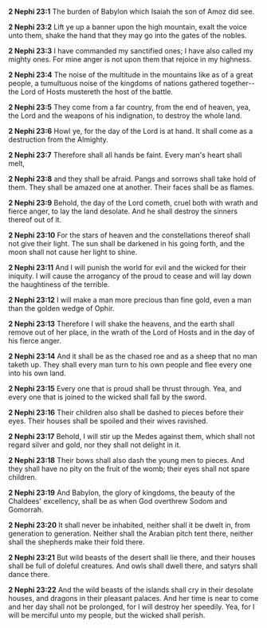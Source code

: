**2 Nephi 23:1** The burden of Babylon which Isaiah the son of Amoz did see.

**2 Nephi 23:2** Lift ye up a banner upon the high mountain, exalt the voice unto them, shake the hand that they may go into the gates of the nobles.

**2 Nephi 23:3** I have commanded my sanctified ones; I have also called my mighty ones. For mine anger is not upon them that rejoice in my highness.

**2 Nephi 23:4** The noise of the multitude in the mountains like as of a great people, a tumultuous noise of the kingdoms of nations gathered together--the Lord of Hosts mustereth the host of the battle.

**2 Nephi 23:5** They come from a far country, from the end of heaven, yea, the Lord and the weapons of his indignation, to destroy the whole land.

**2 Nephi 23:6** Howl ye, for the day of the Lord is at hand. It shall come as a destruction from the Almighty.

**2 Nephi 23:7** Therefore shall all hands be faint. Every man's heart shall melt,

**2 Nephi 23:8** and they shall be afraid. Pangs and sorrows shall take hold of them. They shall be amazed one at another. Their faces shall be as flames.

**2 Nephi 23:9** Behold, the day of the Lord cometh, cruel both with wrath and fierce anger, to lay the land desolate. And he shall destroy the sinners thereof out of it.

**2 Nephi 23:10** For the stars of heaven and the constellations thereof shall not give their light. The sun shall be darkened in his going forth, and the moon shall not cause her light to shine.

**2 Nephi 23:11** And I will punish the world for evil and the wicked for their iniquity. I will cause the arrogancy of the proud to cease and will lay down the haughtiness of the terrible.

**2 Nephi 23:12** I will make a man more precious than fine gold, even a man than the golden wedge of Ophir.

**2 Nephi 23:13** Therefore I will shake the heavens, and the earth shall remove out of her place, in the wrath of the Lord of Hosts and in the day of his fierce anger.

**2 Nephi 23:14** And it shall be as the chased roe and as a sheep that no man taketh up. They shall every man turn to his own people and flee every one into his own land.

**2 Nephi 23:15** Every one that is proud shall be thrust through. Yea, and every one that is joined to the wicked shall fall by the sword.

**2 Nephi 23:16** Their children also shall be dashed to pieces before their eyes. Their houses shall be spoiled and their wives ravished.

**2 Nephi 23:17** Behold, I will stir up the Medes against them, which shall not regard silver and gold, nor they shall not delight in it.

**2 Nephi 23:18** Their bows shall also dash the young men to pieces. And they shall have no pity on the fruit of the womb; their eyes shall not spare children.

**2 Nephi 23:19** And Babylon, the glory of kingdoms, the beauty of the Chaldees' excellency, shall be as when God overthrew Sodom and Gomorrah.

**2 Nephi 23:20** It shall never be inhabited, neither shall it be dwelt in, from generation to generation. Neither shall the Arabian pitch tent there, neither shall the shepherds make their fold there.

**2 Nephi 23:21** But wild beasts of the desert shall lie there, and their houses shall be full of doleful creatures. And owls shall dwell there, and satyrs shall dance there.

**2 Nephi 23:22** And the wild beasts of the islands shall cry in their desolate houses, and dragons in their pleasant palaces. And her time is near to come and her day shall not be prolonged, for I will destroy her speedily. Yea, for I will be merciful unto my people, but the wicked shall perish.

